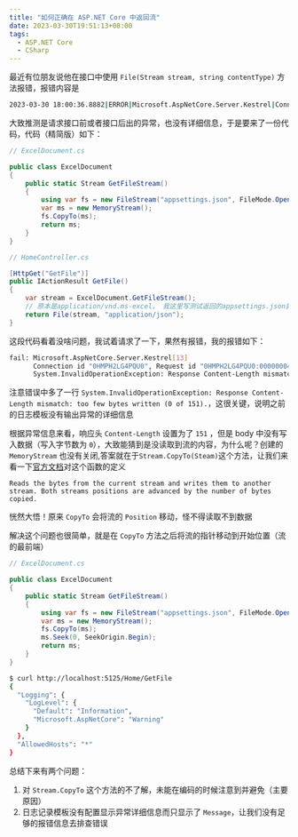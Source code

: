 ```yaml
---
title: "如何正确在 ASP.NET Core 中返回流"
date: 2023-03-30T19:51:13+08:00
tags:
  - ASP.NET Core
  - CSharp
---
```


最近有位朋友说他在接口中使用 `File(Stream stream, string contentType)` 方法报错，报错内容是

```bash
2023-03-30 18:00:36.8882|ERROR|Microsoft.AspNetCore.Server.Kestrel|Connection id "OHMPHOM94BVEL", Request id "OHMPHOM94BVEL:00000004": An unhandled exception was thrown by the application.
```

大致推测是请求接口前或者接口后出的异常，也没有详细信息，于是要来了一份代码，代码（精简版）如下：

```c#
// ExcelDocument.cs

public class ExcelDocument
{
    public static Stream GetFileStream()
    {
        using var fs = new FileStream("appsettings.json", FileMode.Open, FileAccess.Read);
        var ms = new MemoryStream();
        fs.CopyTo(ms);
        return ms;
    }
}

// HomeController.cs

[HttpGet("GetFile")]
public IActionResult GetFile()
{
    var stream = ExcelDocument.GetFileStream();
    // 原本是application/vnd.ms-excel， 我这里写测试返回的appsettings.json就换了一下
    return File(stream, "application/json");
}
```

这段代码看着没啥问题，我试着请求了一下，果然有报错，我的报错如下：

```bash
fail: Microsoft.AspNetCore.Server.Kestrel[13]
      Connection id "0HMPH2LG4PQU0", Request id "0HMPH2LG4PQU0:00000004": An unhandled exception was thrown by the application.
      System.InvalidOperationException: Response Content-Length mismatch: too few bytes written (0 of 151).
```

注意错误中多了一行 `System.InvalidOperationException: Response Content-Length mismatch: too few bytes written (0 of 151).`，这很关键，说明之前的日志模板没有输出异常的详细信息

根据异常信息来看，响应头 `Content-Length` 设置为了 `151` ，但是 body 中没有写入数据（写入字节数为 `0`），大致能猜到是没读取到流的内容，为什么呢？创建的 `MemoryStream` 也没有关闭,答案就在于`Stream.CopyTo(Steam)`这个方法，让我们来看一下[官方文档](<https://learn.microsoft.com/en-us/dotnet/api/system.io.stream.copyto?f1url=%3FappId%3DDev16IDEF1%26l%3DZH-CN%26k%3Dk(System.IO.Stream.CopyTo)%3Bk(DevLang-csharp)%26rd%3Dtrue&view=net-7.0>)对这个函数的定义

```
Reads the bytes from the current stream and writes them to another stream. Both streams positions are advanced by the number of bytes copied.
```

恍然大悟！原来 `CopyTo` 会将流的 `Position` 移动，怪不得读取不到数据

解决这个问题也很简单，就是在 `CopyTo` 方法之后将流的指针移动到开始位置（流的最前端）

```c# {hl_lines=[10]}
// ExcelDocument.cs

public class ExcelDocument
{
    public static Stream GetFileStream()
    {
        using var fs = new FileStream("appsettings.json", FileMode.Open, FileAccess.Read);
        var ms = new MemoryStream();
        fs.CopyTo(ms);
        ms.Seek(0, SeekOrigin.Begin);
        return ms;
    }
}
```

```bash
$ curl http://localhost:5125/Home/GetFile
{
  "Logging": {
    "LogLevel": {
      "Default": "Information",
      "Microsoft.AspNetCore": "Warning"
    }
  },
  "AllowedHosts": "*"
}
```

总结下来有两个问题：

1. 对 `Stream.CopyTo` 这个方法的不了解，未能在编码的时候注意到并避免（主要原因）
2. 日志记录模板没有配置显示异常详细信息而只显示了 `Message`，让我们没有足够的报错信息去排查错误
